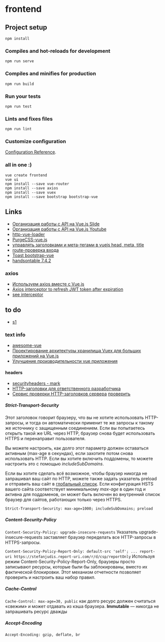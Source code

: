# frontend

## Project setup
```
npm install
```

### Compiles and hot-reloads for development
```
npm run serve
```

### Compiles and minifies for production
```
npm run build
```

### Run your tests
```
npm run test
```

### Lints and fixes files
```
npm run lint
```

### Customize configuration
[Configuration Reference](https://cli.vuejs.org/config/).

### all in one :)
```
vue create frontend
vue ui
npm install --save vue-router
npm install --save axios
npm install --save vuex
npm install --save bootstrap bootstrap-vue
```   
## Links
- [Организация работы с API на Vue.js Slide](https://www.slideshare.net/MailRuGroup/api-vuejs-175897016)
- [Организация работы с API на Vue.js Youtube](https://www.youtube.com/watch?v=42GnGAa3654)
- [http-vue-loader](https://www.npmjs.com/package/http-vue-loader)
- [PurgeCSS-vue.js](https://purgecss.com/guides/vue.html#use-the-vue-cli-plugin)
- [управлять заголовками и мета-тегами в vuejs head, meta, title](https://qna.habr.com/q/490912)
- [route-проверка входа](https://webdevblog.ru/ispolzovanie-middleware-vo-vue/)
- [Toast bootstrap-vue](https://bootstrap-vue.org/docs/components/toast)
- [handsontable 7.4.2](https://handsontable.com/docs/7.4.2/frameworks-wrapper-for-vue-vuex-example.html)
### axios
- [Используем axios вместе с Vue.js](https://medium.com/devschacht/используем-axios-вместе-с-vue-js-3bc45464c460)
- [Axios interceptor to refresh JWT token after expiration](https://blog.liplex.de/axios-interceptor-to-refresh-jwt-token-after-expiration/)
- [see interceptor](https://github.com/yangzongzhuan/RuoYi-Vue/blob/master/ruoyi-ui/src/utils/request.js)
## to do
- [s1](https://github.com/rieckpil/testing-spring-boot-applications-masterclass/blob/master/src/frontend/public/index.html)

### text info
- [awesome-vue](https://github.com/vuejs/awesome-vue#table)
- [Проектирование архитектуры хранилища Vuex для больших приложений на Vue.js](https://habr.com/ru/company/otus/blog/506754/)
- [Улучшение производительности vue приложения](https://habr.com/ru/post/543298/)
#### headers
- [securityheaders - mark](https://https://www.npmjs.com/package/http-vue-loader)
- [HTTP-заголовки для ответственного разработчика](https://habr.com/ru/company/mailru/blog/450816/)
- [Сервис проверки HTTP-заголовков сервера](https://habr.com/ru/post/504220/) [проверить](securityheaders.com/?q=https%3A%2F%2Fmark.hneu.edu.ua%2FopenAPI%2F%23&followRedirects=on)

##### Strict-Transport-Security
Этот заголовок говорит браузеру, что вы не хотите использовать HTTP-запросы, и тогда он автоматически применит те же запросы к такому же источнику с защищенным соединением. Если вы попытаетесь открыть такой же URL через HTTP, браузер снова будет использовать HTTPS и перенаправит пользователя.

Вы можете настроить, как долго этот параметр должен оставаться активным (max-age в секундах), если захотите потом снова использовать HTTP. Если вы хотите включить поддомены, то можете настроить это с помощью *includeSubDomains*.

Если вы хотите сделать всё возможное, чтобы браузер никогда не запрашивал ваш сайт по HTTP, можете также задать указатель preload и отправить ваш сайт в [глобальный список](https://hstspreload.org/). Если конфигурация HSTS вашего сайта соответствует минимальному *max-age* в один год и активна для поддоменов, он может быть включен во внутренний список браузер для сайтов, работающих только через HTTPS.

`Strict-Transport-Security: max-age=1000; includeSubDomains; preload`
##### Content-Security-Policy
`Content-Security-Policy: upgrade-insecure-requests`
Указатель upgrade-insecure-requests заставляет браузер переделать все HTTP-запросы в HTTPS-запросы.

`Content-Security-Policy-Report-Only: default-src 'self'; ... report-uri https://stefanjudis.report-uri.com/r/d/csp/reportOnly`
Используя режим Content-Security-Policy-Report-Only, браузеры просто записывают ресурсы, которые были бы заблокированы, вместо их фактической блокировки. Этот механизм отчетности позволяет проверить и настроить ваш набор правил.
##### Cache-Control
`Cache-Control: max-age=30, public`  как долго ресурс должен считаться «свежим» и может отдавать из кэша браузера.
 **Immutable** — никогда не запрашивать ресурс дважды
 ##### Accept-Encoding
` Accept-Encoding: gzip, deflate, br `

